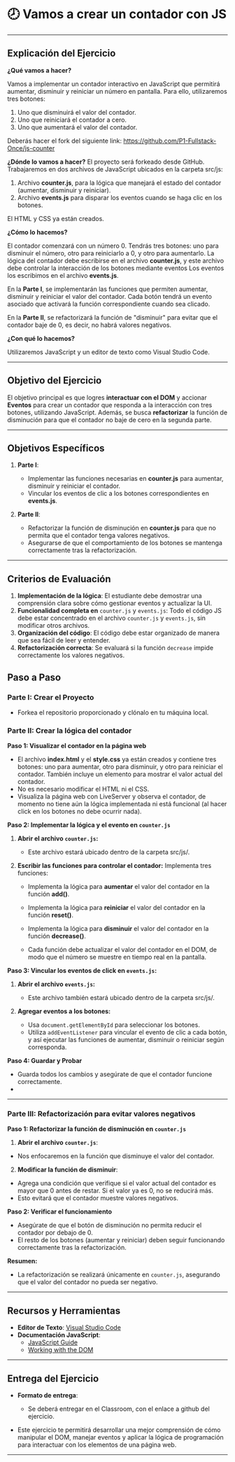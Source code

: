 # :clock8: Vamos a crear un contador con JS

---

## Explicación del Ejercicio

**¿Qué vamos a hacer?**

Vamos a implementar un contador interactivo en JavaScript que permitirá aumentar, disminuir y reiniciar un número en pantalla. Para ello, utilizaremos tres botones:

1. Uno que disminuirá el valor del contador.
2. Uno que reiniciará el contador a cero.
3. Uno que aumentará el valor del contador.

Deberás hacer el fork del siguiente link:
https://github.com/P1-Fullstack-Once/js-counter

**¿Dónde lo vamos a hacer?**
El proyecto será forkeado desde GitHub.
Trabajaremos en dos archivos de JavaScript ubicados en la carpeta src/js:

1. Archivo **counter.js**, para la lógica que manejará el estado del contador (aumentar, disminuir y reiniciar).
2. Archivo **events.js** para disparar los eventos cuando se haga clic en los botones.

El HTML y CSS ya están creados.

**¿Cómo lo hacemos?**

El contador comenzará con un número 0. Tendrás tres botones: uno para disminuir el número, otro para reiniciarlo a 0, y otro para aumentarlo. La lógica del contador debe escribirse en el archivo **counter.js**, y este archivo debe controlar la interacción de los botones mediante eventos Los eventos los escribimos en el archivo **events.js**.

En la **Parte I**, se implementarán las funciones que permiten aumentar, disminuir y reiniciar el valor del contador. Cada botón tendrá un evento asociado que activará la función correspondiente cuando sea clicado.

En la **Parte II**, se refactorizará la función de "disminuir" para evitar que el contador baje de 0, es decir, no habrá valores negativos.

**¿Con qué lo hacemos?**

Utilizaremos JavaScript y un editor de texto como Visual Studio Code.

---

## **Objetivo del Ejercicio**

El objetivo principal es que logres **interactuar con el DOM** y accionar **Eventos** para crear un contador que responda a la interacción con tres botones, utilizando JavaScript. Además, se busca **refactorizar** la función de disminución para que el contador no baje de cero en la segunda parte.

---

## **Objetivos Específicos**

1. **Parte I**:
   - Implementar las funciones necesarias en **counter.js** para aumentar, disminuir y reiniciar el contador.
   - Vincular los eventos de clic a los botones correspondientes en **events.js**.

2. **Parte II**:
   - Refactorizar la función de disminución en **counter.js** para que no permita que el contador tenga valores negativos.
   - Asegurarse de que el comportamiento de los botones se mantenga correctamente tras la refactorización.

---

## **Criterios de Evaluación**

1. **Implementación de la lógica**: El estudiante debe demostrar una comprensión clara sobre cómo gestionar eventos y actualizar la UI.
2. **Funcionalidad completa en** `counter.js` y `events.js`: Todo el código JS debe estar concentrado en el archivo `counter.js` y `events.js`, sin modificar otros archivos.
3. **Organización del código**: El código debe estar organizado de manera que sea fácil de leer y entender.
4. **Refactorización correcta**: Se evaluará si la función `decrease` impide correctamente los valores negativos.

## Paso a Paso

### **Parte I: Crear el Proyecto**
- Forkea el repositorio proporcionado y clónalo en tu máquina local.

### **Parte II: Crear la lógica del contador**

**Paso 1: Visualizar el contador en la página web**

- El archivo **index.html** y el **style.css** ya están creados y contiene tres botones: uno para aumentar, otro para disminuir, y otro para reiniciar el contador. También incluye un elemento para mostrar el valor actual del contador.
- No es necesario modificar el HTML ni el CSS.
- Visualiza la página web con LiveServer y observa el contador, de momento no tiene aún la lógica implementada ni está funcional (al hacer click en los botones no debe ocurrir nada).

**Paso 2: Implementar la lógica y el evento en `counter.js`**

1. **Abrir el archivo `counter.js`:**
   - Este archivo estará ubicado dentro de la carpeta src/js/.

2. **Escribir las funciones para controlar el contador:**
   Implementa tres funciones:
   - Implementa la lógica para **aumentar** el valor del contador en la función **add()**.
   - Implementa la lógica para **reiniciar** el valor del contador en la función **reset()**.
   - Implementa la lógica para **disminuir** el valor del contador en la función **decrease()**.
   
   - Cada función debe actualizar el valor del contador en el DOM, de modo que el número se muestre en tiempo real en la pantalla.

**Paso 3: Vincular los eventos de click en `events.js`:**

1. **Abrir el archivo `events.js`:**
   - Este archivo también estará ubicado dentro de la carpeta src/js/.

2. **Agregar eventos a los botones:**
   - Usa `document.getElementById` para seleccionar los botones.
   - Utiliza `addEventListener` para vincular el evento de clic a cada botón, y así ejecutar las funciones de aumentar, disminuir o reiniciar según corresponda.

**Paso 4: Guardar y Probar**
   - Guarda todos los cambios y asegúrate de que el contador funcione correctamente.
   - 
---

### **Parte III: Refactorización para evitar valores negativos**

**Paso 1: Refactorizar la función de disminución en `counter.js`**

1. **Abrir el archivo `counter.js`**:
- Nos enfocaremos en la función que disminuye el valor del contador.
  
2. **Modificar la función de disminuir**:
- Agrega una condición que verifique si el valor actual del contador es mayor que 0 antes de restar. Si el valor ya es 0, no se reducirá más.
- Esto evitará que el contador muestre valores negativos.

**Paso 2: Verificar el funcionamiento**
- Asegúrate de que el botón de disminución no permita reducir el contador por debajo de 0.
- El resto de los botones (aumentar y reiniciar) deben seguir funcionando correctamente tras la refactorización.

**Resumen:**
- La refactorización se realizará únicamente en `counter.js`, asegurando que el valor del contador no pueda ser negativo.

---

## Recursos y Herramientas

- **Editor de Texto**: [Visual Studio Code](https://code.visualstudio.com/)
- **Documentación JavaScript**:
    - [JavaScript Guide](https://developer.mozilla.org/en-US/docs/Web/JavaScript/Guide)
    - [Working with the DOM](https://developer.mozilla.org/en-US/docs/Web/API/Document_Object_Model)

---

## Entrega del Ejercicio

- **Formato de entrega**:
    - Se deberá entregar en el Classroom, con el enlace a github del ejercicio.

- Este ejercicio te permitirá desarrollar una mejor comprensión de cómo manipular el DOM, manejar eventos y aplicar la lógica de programación para interactuar con los elementos de una página web.
---
